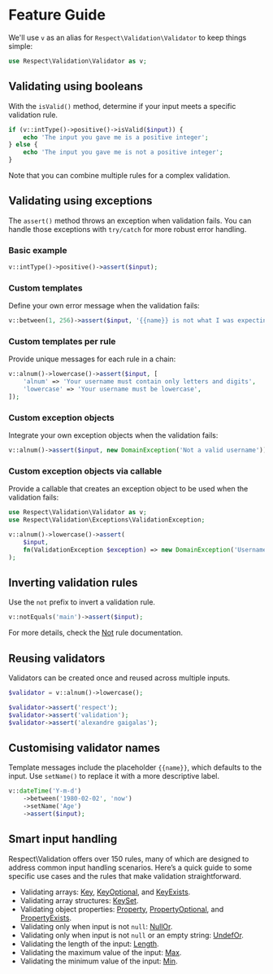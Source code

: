 # Feature Guide

We'll use `v` as an alias for `Respect\Validation\Validator` to keep things simple:

```php
use Respect\Validation\Validator as v;
```

## Validating using booleans

With the `isValid()` method, determine if your input meets a specific validation rule.

```php
if (v::intType()->positive()->isValid($input)) {
    echo 'The input you gave me is a positive integer';
} else {
    echo 'The input you gave me is not a positive integer';
}
```

Note that you can combine multiple rules for a complex validation.
## Validating using exceptions

The `assert()` method throws an exception when validation fails. You can handle those exceptions with `try/catch` for more robust error handling.

### Basic example

```php
v::intType()->positive()->assert($input);
```

### Custom templates

Define your own error message when the validation fails:

```php
v::between(1, 256)->assert($input, '{{name}} is not what I was expecting');
```

### Custom templates per rule

Provide unique messages for each rule in a chain:

```php
v::alnum()->lowercase()->assert($input, [
    'alnum' => 'Your username must contain only letters and digits',
    'lowercase' => 'Your username must be lowercase',
]);
```

### Custom exception objects

Integrate your own exception objects when the validation fails:
```php
v::alnum()->assert($input, new DomainException('Not a valid username'));
```

### Custom exception objects via callable

Provide a callable that creates an exception object to be used when the validation fails:

```php
use Respect\Validation\Validator as v;
use Respect\Validation\Exceptions\ValidationException;

v::alnum()->lowercase()->assert(
    $input,
    fn(ValidationException $exception) => new DomainException('Username: '. $exception->getMessage()
);
```

## Inverting validation rules

Use the `not` prefix to invert a  validation rule.

```php
v::notEquals('main')->assert($input);
```

For more details, check the [Not](rules/Not.md) rule documentation.

## Reusing validators

Validators can be created once and reused across multiple inputs.

```php
$validator = v::alnum()->lowercase();

$validator->assert('respect');
$validator->assert('validation');
$validator->assert('alexandre gaigalas');
```

## Customising validator names

Template messages include the placeholder `{{name}}`, which defaults to the input. Use `setName()` to replace it with a more descriptive label.

```php
v::dateTime('Y-m-d')
    ->between('1980-02-02', 'now')
    ->setName('Age')
    ->assert($input);
```

## Smart input handling

Respect\Validation offers over 150 rules, many of which are designed to address common input handling scenarios. Here’s a quick guide to some specific use cases and the rules that make validation straightforward.

* Validating arrays: [Key](rules/Key.md), [KeyOptional](rules/KeyOptional.md), and [KeyExists](rules/KeyExists.md).
* Validating array structures: [KeySet](rules/KeySet.md).
* Validating object properties: [Property](rules/Property.md), [PropertyOptional](rules/PropertyOptional.md), and [PropertyExists](rules/PropertyExists.md).
* Validating only when input is not `null`:  [NullOr](rules/NullOr.md).
* Validating only when input is not `null` or an empty string: [UndefOr](rules/UndefOr.md).
* Validating the length of the input: [Length](rules/Length.md).
* Validating the maximum value of the input: [Max](rules/Max.md).
* Validating the minimum value of the input: [Min](rules/Min.md).
